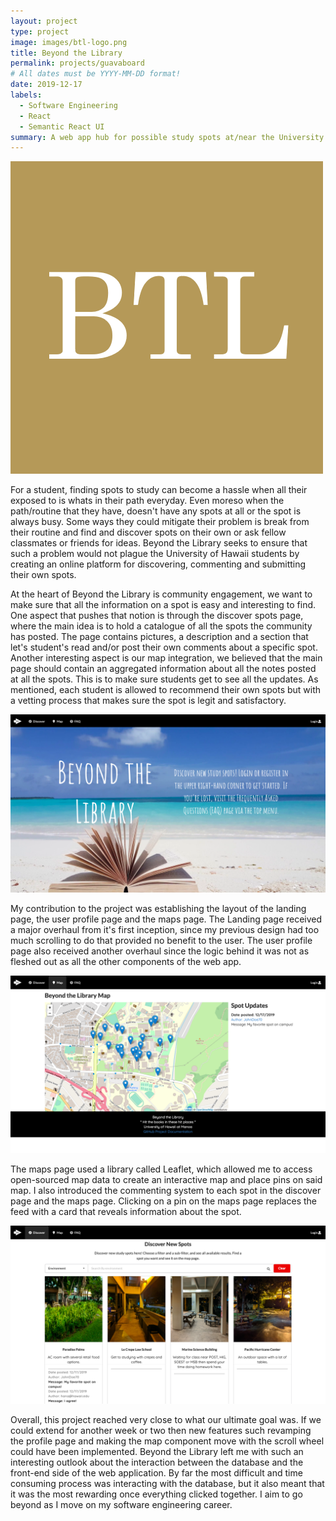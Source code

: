```yaml
---
layout: project
type: project
image: images/btl-logo.png
title: Beyond the Library
permalink: projects/guavaboard
# All dates must be YYYY-MM-DD format!
date: 2019-12-17
labels:
  - Software Engineering
  - React
  - Semantic React UI
summary: A web app hub for possible study spots at/near the University of Hawaii at Manoa
---
```

<img class="ui medium right floated rounded image" src="../images/btl-logo.png" alt="Beyond the Library Logo">

For a student, finding spots to study can become a hassle when all their exposed to is whats in their path everyday. Even moreso when the path/routine that they have, doesn't have any spots at all or the spot is always busy. Some ways they could mitigate their problem is break from their routine and find and discover spots on their own or ask fellow classmates or friends for ideas. Beyond the Library seeks to ensure that such a problem would not plague the University of Hawaii students by creating an online platform for discovering, commenting and submitting their own spots. 

At the heart of Beyond the Library is community engagement, we want to make sure that all the information on a spot is easy and interesting to find. One aspect that pushes that notion is through the discover spots page, where the main idea is to hold a catalogue of all the spots the community has posted. The page contains pictures, a description and a section that let's student's read and/or post their own comments about a specific spot. Another interesting aspect is our map integration, we believed that the main page should contain an aggregated information about all the notes posted at all the spots. This is to make sure students get to see all the updates. As mentioned, each student is allowed to recommend their own spots but with a vetting process that makes sure the spot is legit and satisfactory. 

<img class="ui medium rounded image" src="../images/beyondhomepage.png" alt="Picture of the homepage">

My contribution to the project was establishing the layout of the landing page, the user profile page and the maps page. The Landing page received a major overhaul from it's first inception, since my previous design had too much scrolling to do that provided no benefit to the user. The user profile page also received another overhaul since the logic behind it was not as fleshed out as all the other components of the web app.

<img class="ui medium rounded image" src="../images/mapspage.png" alt="Picture of the maps page">

 The maps page used a library called Leaflet, which allowed me to access open-sourced map data to create an interactive map and place pins on said map. I also introduced the commenting system to each spot in the discover page and the maps page. Clicking on a pin on the maps page replaces the feed with a card that reveals information about the spot.

<img class="ui medium right floated rounded image" src="../images/discoverpage.png" alt="Discover Page">

Overall, this project reached very close to what our ultimate goal was. If we could extend for another week or two then new features such revamping the profile page and making the map component move with the scroll wheel could have been implemented. Beyond the Library left me with such an interesting outlook about the interaction between the database and the front-end side of the web application. By far the most difficult and time consuming process was interacting with the database, but it also meant that it was the most rewarding once everything clicked together. I aim to go beyond as I move on my software engineering career. 
